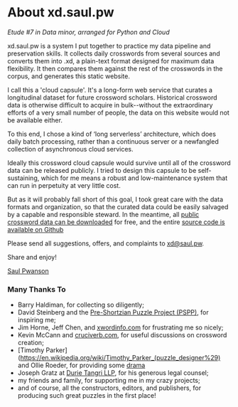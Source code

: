 # About xd.saul.pw
*Etude #7 in Data minor, arranged for Python and Cloud*

xd.saul.pw is a system I put together to practice my data pipeline and preservation skills.
It collects daily crosswords from several sources and converts them into .xd, a plain-text format designed for maximum data flexibility.
It then compares them against the rest of the crosswords in the corpus, and generates this static website.

I call this a 'cloud capsule'. It's a long-form web service that curates a longitudinal dataset for future crossword scholars.  Historical crossword data is otherwise difficult to acquire in bulk--without the extraordinary efforts of a very small number of people, the data on this website would not be available either.

To this end, I chose a kind of ‘long serverless’ architecture, which does daily batch processing, rather than a continuous server or a newfangled collection of asynchronous cloud services.

Ideally this crossword cloud capsule would survive until all of the crossword data can be released publicly.
I tried to design this capsule to be self-sustaining, which for me means a robust and low-maintenance system that can run in perpetuity at very little cost.

But as it will probably fall short of this goal, I took great care with the data formats and organization, so that the curated data could be easily salvaged by a capable and responsible steward. In the meantime, all [public crossword data can be downloaded](/data#download) for free, and the entire [source code is available on Github](/data#source)

Please send all suggestions, offers, and complaints to [xd@saul.pw](mailto:xd@saul.pw).

Share and enjoy!

[Saul Pwanson](http://saul.pw)

### Many Thanks To

* Barry Haldiman, for collecting so diligently;
* David Steinberg and the [Pre-Shortzian Puzzle Project (PSPP)](http://www.preshortzianpuzzleproject.com), for inspiring me;
* Jim Horne, Jeff Chen, and [xwordinfo.com](http://xwordinfo.com) for frustrating me so nicely;
* Kevin McCann and [cruciverb.com](http://cruciverb.com), for useful discussions on crossword creation;
* [Timothy Parker](https://en.wikipedia.org/wiki/Timothy_Parker_(puzzle_designer%29) and Ollie Roeder, for providing some [drama](http://fivethirtyeight.com/features/a-plagiarism-scandal-is-unfolding-in-the-crossword-world/)
* Joseph Gratz at [Durie Tangri LLP](http://durietangri.com), for his generous legal counsel;
* my friends and family, for supporting me in my crazy projects;
* and of course, all the constructors, editors, and publishers, for producing such great puzzles in the first place!

